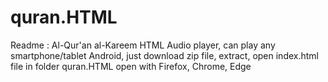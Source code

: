 # quran.HTML
Readme : Al-Qur'an al-Kareem HTML Audio player, can play any smartphone/tablet Android, just download zip file, extract, open index.html file in folder quran.HTML open with Firefox, Chrome, Edge
